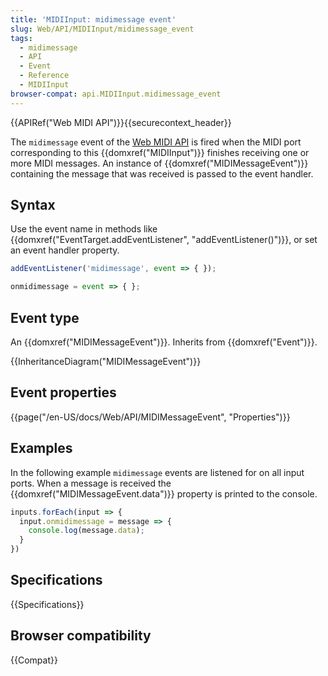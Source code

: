 ```yaml
---
title: 'MIDIInput: midimessage event'
slug: Web/API/MIDIInput/midimessage_event
tags:
  - midimessage
  - API
  - Event
  - Reference
  - MIDIInput
browser-compat: api.MIDIInput.midimessage_event
---
```

{{APIRef("Web MIDI API")}}{{securecontext_header}}

The `midimessage` event of the [Web MIDI API](/en-US/Web/API/Web_MIDI_API) is fired when the MIDI port corresponding to this {{domxref("MIDIInput")}} finishes receiving one or more MIDI messages. An instance of {{domxref("MIDIMessageEvent")}} containing the message that was received is passed to the event handler.

## Syntax

Use the event name in methods like {{domxref("EventTarget.addEventListener", "addEventListener()")}}, or set an event handler property.

```js
addEventListener('midimessage', event => { });

onmidimessage = event => { };
```

## Event type

An {{domxref("MIDIMessageEvent")}}. Inherits from {{domxref("Event")}}.

{{InheritanceDiagram("MIDIMessageEvent")}}

## Event properties

{{page("/en-US/docs/Web/API/MIDIMessageEvent", "Properties")}}

## Examples

In the following example `midimessage` events are listened for on all input ports. When a message is received the {{domxref("MIDIMessageEvent.data")}} property is printed to the console.

```js
inputs.forEach(input => {
  input.onmidimessage = message => {
    console.log(message.data);
  }
})
```

## Specifications

{{Specifications}}

## Browser compatibility

{{Compat}}
